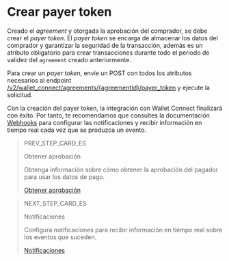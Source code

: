 # Crear payer token

Creado el _agreement_ y otorgada la aprobación del comprador, se debe crear el _payer token_. El _payer token_ se encarga de almacenar los datos del comprador y garantizar la seguridad de la transacción, además es un atributo obligatorio para crear transacciones durante todo el periodo de validez del `agreement` creado anteriormente.

Para crear un _payer token_, envíe un POST con todos los atributos necesarios al endpoint [/v2/wallet_connect/agreements/{agreementId}/payer_token](/developers/es/reference/wallet_connect/_wallet_connect_agreements_agreement_id_payer_token/post) y ejecute la solicitud.

Con la creación del payer token, la integración con Wallet Connect finalizará con éxito. Por tanto, te recomendamos que consultes la documentación [Webhooks](/docs/wallet-connect/additional-content/notifications/webhooks) para configurar las notificaciones y recibir información en tiempo real cada vez que se produzca un evento.

> PREV_STEP_CARD_ES
>
> Obtener aprobación
>
> Obtenga información sobre cómo obtener la aprobación del pagador para usar los datos de pago.
>
> [Obtener aprobación](/developers/es/docs/wallet-connect/integration-configuration/get-approval)

> NEXT_STEP_CARD_ES
>
> Notificaciones
>
> Configura notificaciones para recibir información en tiempo real sobre los eventos que suceden.
>
> [Notificaciones](/developers/es/docs/wallet-connect/additional-content/notifications/introduction)